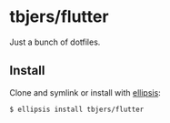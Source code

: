 # tbjers/flutter
Just a bunch of dotfiles.

## Install
Clone and symlink or install with [ellipsis][ellipsis]:

```
$ ellipsis install tbjers/flutter
```

[ellipsis]: http://ellipsis.sh
